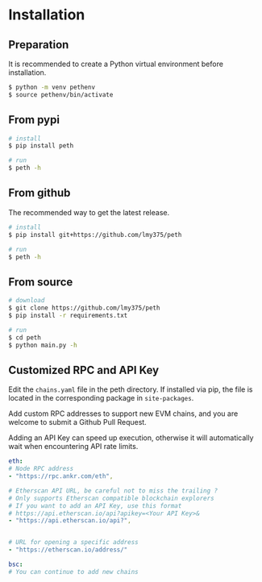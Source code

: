 
# Installation

## Preparation

It is recommended to create a Python virtual environment before installation.
```sh
$ python -m venv pethenv
$ source pethenv/bin/activate
```

## From pypi

```sh
# install
$ pip install peth

# run
$ peth -h
```

## From github

The recommended way to get the latest release.

```sh
# install
$ pip install git+https://github.com/lmy375/peth

# run
$ peth -h
```

## From source

```sh
# download
$ git clone https://github.com/lmy375/peth
$ pip install -r requirements.txt

# run
$ cd peth
$ python main.py -h
```

## Customized RPC and API Key

Edit the `chains.yaml` file in the peth directory. If installed via pip, the file is located in the corresponding package in `site-packages`.

Add custom RPC addresses to support new EVM chains, and you are welcome to submit a Github Pull Request.

Adding an API Key can speed up execution, otherwise it will automatically wait when encountering API rate limits.

```yaml
eth:
# Node RPC address
- "https://rpc.ankr.com/eth",

# Etherscan API URL, be careful not to miss the trailing ?
# Only supports Etherscan compatible blockchain explorers
# If you want to add an API Key, use this format
# https://api.etherscan.io/api?apikey=<Your API Key>&
- "https://api.etherscan.io/api?",


# URL for opening a specific address
- "https://etherscan.io/address/"

bsc:
# You can continue to add new chains
```